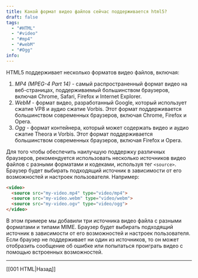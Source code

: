 ```yaml
---
title: Какой формат видео файлов сейчас поддерживается html5?
draft: false
tags:
  - "#HTML"
  - "#video"
  - "#mp4"
  - "#webM"
  - "#Ogg"
info:
---
```

HTML5 поддерживает несколько форматов видео файлов, включая:

1. _MP4 (MPEG-4 Part 14)_ - самый распространенный формат видео на веб-страницах, поддерживаемый большинством браузеров, включая Chrome, Safari, Firefox и Internet Explorer.
2. _WebM_ - формат видео, разработанный Google, который использует сжатие VP8 и аудио сжатие Vorbis. Этот формат поддерживается большинством современных браузеров, включая Chrome, Firefox и Opera.
3. _Ogg_ - формат контейнера, который может содержать видео и аудио сжатие Theora и Vorbis. Этот формат поддерживается большинством современных браузеров, включая Firefox и Opera.

Для того чтобы обеспечить наилучшую поддержку различных браузеров, рекомендуется использовать несколько источников видео файлов с разными форматами и кодеками, используя тег `<source>`. Браузер будет выбирать подходящий источник в зависимости от его возможностей и настроек пользователя. Например:

```html
<video>
  <source src="my-video.mp4" type="video/mp4">
  <source src="my-video.webm" type="video/webm">
  <source src="my-video.ogv" type="video/ogg">
</video>
```

В этом примере мы добавили три источника видео файла с разными форматами и типами MIME. Браузер будет выбирать подходящий источник в зависимости от его возможностей и настроек пользователя. Если браузер не поддерживает ни один из источников, то он может отобразить сообщение об ошибке или попытаться проиграть видео с помощью встроенных возможностей.

---

[[001 HTML|Назад]]